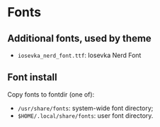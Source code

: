 # Fonts

## Additional fonts, used by theme

  * `iosevka_nerd_font.ttf`: Iosevka Nerd Font
  
## Font install

Copy fonts to fontdir (one of):
  * `/usr/share/fonts`: system-wide font directory;
  * `$HOME/.local/share/fonts`: user font directory.
